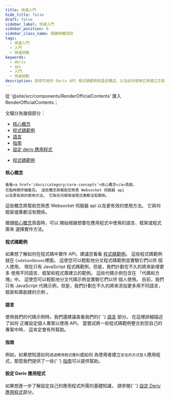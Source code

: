 ```yaml
---
title: 快速入門
hide_title: false
draft: false
sidebar_label: 快速入門
sidebar_position: 0
sidebar_class_name: 隱藏側欄項目
tags:
  - 快速入門
  - 入門
  - 快速啟動
keywords:
  - deriv
  - api
  - 入門
  - 快速啟動
description: 取得可用的 Deriv API 程式碼範例和語言概述，以及如何使用它來建立交易應用程式。
---
```


從 '@site/src/components/RenderOfficialContents' 匯入 RenderOfficialContents；

文檔分為幾個部分：

<RenderOfficialContents>
  <ul>
    <li>
      <a href='category/core-concepts'>核心概念</a>
    </li>
    <li>
      <a href='category/code-examples'>程式碼範例</a>
    </li>
    <li>
      <a href='category/languages'>語言</a>
    </li>
    <li>
      <a href='category/guides'>指南</a>
    </li>
    <li>
      <a href='setting-up-a-deriv-application'>設定 deriv 應用程式</a>
    </li>
  </ul>
  <ul>
    <li>
      <a href='category/code-examples'>程式碼範例</a>
    </li>
  </ul>
</RenderOfficialContents>

<RenderOfficialContents>
  <h4>核心概念</h4>
</RenderOfficialContents>

<RenderOfficialContents>
    
    看看<a href='/docs/category/core-concepts'>核心概念</a>頁面，
    花點時間仔細看完。 這些概念將幫助您熟悉 Websocket 伺服器 api 
    以及更有效的使用方法。 它與任何框架或程式庫都沒有關係。
   這些概念將幫助您熟悉 Websocket 伺服器 api
    以及更有效的使用方法。 它與何框架或庫都沒有關係。
</RenderOfficialContents>

<RenderOfficialContents>
    閱讀<a href='/docs/category/core-concepts'>核心概念</a>頁面時，可以
    開始根據想要在應用程式中使用的語言、框架或程式庫來
    選擇實作方法。
  </RenderOfficialContents>

<h4>程式碼範例</h4>

如果想了解如何在程式碼中實作 API，建議您看看 <a href='/docs/category/code-examples'>程式碼範例</a>。 這些程式碼範例就在
`CodeSandboxes`裡面。 這使您可以輕鬆地分叉程式碼範例並實驗它們以供
個人使用。 現在只有 JavaScript 程式碼範例，但是，我們計劃在不久的將來新增更多
使用不同語言、框架和程式庫建立的範例。
這些代碼示例包含在
「代碼和方塊」中。 這使您可以輕鬆地分叉代碼示例並實驗它們以供
個人使用。 目前，我們只有 JavaScript 代碼示例，但是，我們計劃在不久的將來添加更多用不同語言，框架和庫創建的示例
。

<RenderOfficialContents>
  <h4>語言</h4>
</RenderOfficialContents>

<RenderOfficialContents>
    使用我們的代碼示例時，我們還建議查看我們的{' '}
    <a href='/docs/category/languages'>語言</a> 部分。 在這裡詳細描述了如何
    正確設定個人專案以使用 API。 當嘗試將一些程式碼範例整合到您自己的專案中時，
    這肯定會有所幫助。
</RenderOfficialContents>

<RenderOfficialContents>
  <h4>指南</h4>
</RenderOfficialContents>

<RenderOfficialContents>    例如，如果想知道如何`透過應用程式獲利`或如何
    為使用者建立`安全的方式登入`應用程式，那麼我們提供了一些{' '}
    <a href='/docs/category/guides'>指南</a>可以提供幫助。
  </RenderOfficialContents>

<RenderOfficialContents>
  <h4>設定 Deriv 應用程式</h4>
</RenderOfficialContents>

<RenderOfficialContents>    如果想進一步了解設定自己的應用程式所需的基礎知識，
    請參閱{' '}
    <a href='/docs/setting-up-a-deriv-application'>設定 Deriv 應用程式</a>部分。
  </RenderOfficialContents>
